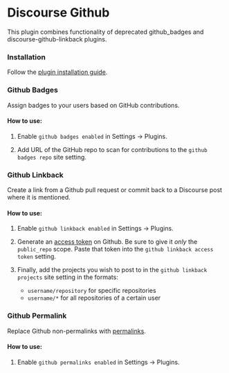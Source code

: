 # Discourse Github

This plugin combines functionality of deprecated github_badges and discourse-github-linkback plugins.

### Installation

Follow the [plugin installation guide](https://meta.discourse.org/t/install-a-plugin/19157).

### Github Badges

Assign badges to your users based on GitHub contributions.

#### How to use:

1. Enable `github badges enabled` in Settings -> Plugins.

2. Add URL of the GitHub repo to scan for contributions to the `github badges repo` site setting.

### Github Linkback

Create a link from a Github pull request or commit back to a Discourse post where it is mentioned.

#### How to use:

1. Enable `github linkback enabled` in Settings -> Plugins.

2. Generate an [access token](https://github.com/settings/tokens) on Github.
   Be sure to give it <em>only</em> the `public_repo` scope. Paste that token into the
   `github linkback access token` setting.

3. Finally, add the projects you wish to post to in the `github linkback projects` site setting in the formats:
   - `username/repository` for specific repositories
   - `username/*` for all repositories of a certain user

### Github Permalink

Replace Github non-permalinks with [permalinks](https://help.github.com/articles/getting-permanent-links-to-files/).

#### How to use:

1. Enable `github permalinks enabled` in Settings -> Plugins.
